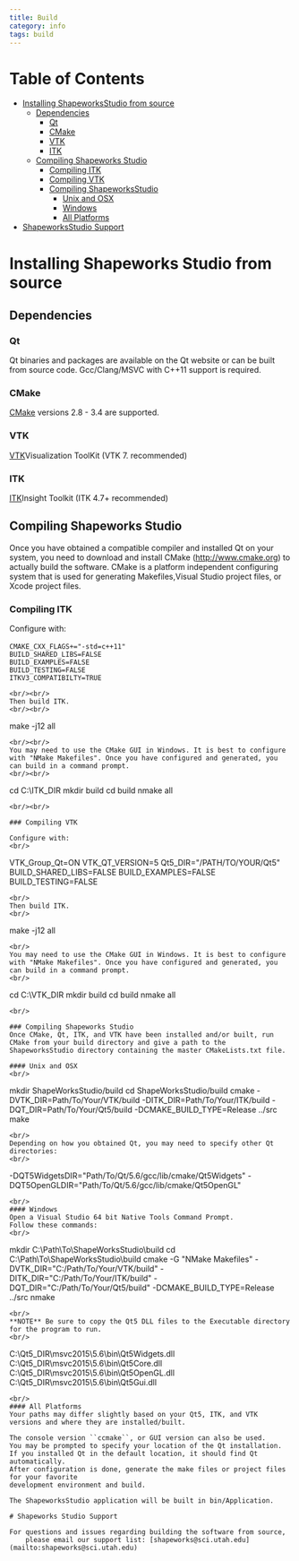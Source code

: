 ```yaml
---
title: Build
category: info
tags: build
---
```


Table of Contents
=================

* [Installing ShapeworksStudio from source](#installing-shapeworks-studio-from-source)
    * [Dependencies](#dependencies)
        * [Qt](#qt)
        * [CMake](#cmake)
        * [VTK](#vtk)
        * [ITK](#itk)
    * [Compiling Shapeworks Studio](#compiling-shapeworks-studio)
        * [Compiling ITK](#compiling-itk)
        * [Compiling VTK](#compiling-vtk)
        * [Compiling ShapeworksStudio](#compiling-shapeworks-studio-1)
            * [Unix and OSX](#unix-and-osx)
            * [Windows](#windows)
            * [All Platforms](#all-platforms)
* [ShapeworksStudio Support](#shapeworks-studio-support)

<!-- Created by [gh-md-toc](https://github.com/ekalinin/github-markdown-toc) -->

# Installing Shapeworks Studio from source

## Dependencies

### Qt

Qt binaries and packages are available on the Qt website or can be built 
from source code. Gcc/Clang/MSVC with C++11 support is required.

### CMake

[CMake](https://cmake.org/) versions 2.8 - 3.4 are supported.

### VTK

[VTK](http://www.vtk.org/)Visualization ToolKit (VTK 7. recommended) 

### ITK

[ITK](http://www.itk.org/)Insight Toolkit (ITK 4.7+ recommended) 


## Compiling Shapeworks Studio

Once you have obtained a compatible compiler and installed Qt on your system, you need to
download and install CMake (http://www.cmake.org) to actually build the software.
CMake is a platform independent configuring system that is used for generating Makefiles,Visual Studio project files, or Xcode project files.

### Compiling ITK

Configure with:
<br/><br/>
``` CMAKE_CXX_FLAGS+="-std=c++11" ``` <br/>
``` BUILD_SHARED_LIBS=FALSE ``` <br/>
``` BUILD_EXAMPLES=FALSE ``` <br/>
``` BUILD_TESTING=FALSE ``` <br/>
``` ITKV3_COMPATIBILTY=TRUE ``` <br/>
```
<br/><br/>
Then build ITK.
<br/><br/>
```
make -j12 all<br/>
```
<br/><br/>
You may need to use the CMake GUI in Windows. It is best to configure with "NMake Makefiles". Once you have configured and generated, you can build in a command prompt.
<br/><br/>
```
cd C:\ITK_DIR
mkdir build
cd build
nmake all
```
<br/><br/>

### Compiling VTK

Configure with:
<br/>
```
VTK_Group_Qt=ON
VTK_QT_VERSION=5
Qt5_DIR="/PATH/TO/YOUR/Qt5"
BUILD_SHARED_LIBS=FALSE
BUILD_EXAMPLES=FALSE
BUILD_TESTING=FALSE
```
<br/>
Then build ITK.
<br/>
```
make -j12 all
```
<br/>
You may need to use the CMake GUI in Windows. It is best to configure with "NMake Makefiles". Once you have configured and generated, you can build in a command prompt.
<br/>
```
cd C:\VTK_DIR
mkdir build
cd build
nmake all
```
<br/>

### Compiling Shapeworks Studio
Once CMake, Qt, ITK, and VTK have been installed and/or built, run CMake from your build directory and give a path to the ShapeworksStudio directory containing the master CMakeLists.txt file.

#### Unix and OSX
<br/>
```
mkdir ShapeWorksStudio/build
cd ShapeWorksStudio/build
cmake -DVTK_DIR=Path/To/Your/VTK/build -DITK_DIR=Path/To/Your/ITK/build -DQT_DIR=Path/To/Your/Qt5/build -DCMAKE_BUILD_TYPE=Release ../src
make
```
<br/>
Depending on how you obtained Qt, you may need to specify other Qt directories:
<br/>
```
-DQT5WidgetsDIR="Path/To/Qt/5.6/gcc/lib/cmake/Qt5Widgets"
-DQT5OpenGLDIR="Path/To/Qt/5.6/gcc/lib/cmake/Qt5OpenGL"
```
<br/>
#### Windows
Open a Visual Studio 64 bit Native Tools Command Prompt.
Follow these commands:
<br/>
```
mkdir C:\Path\To\ShapeWorksStudio\build
cd C:\Path\To\ShapeWorksStudio\build
cmake -G "NMake Makefiles" -DVTK_DIR="C:/Path/To/Your/VTK/build" -DITK_DIR="C:/Path/To/Your/ITK/build" -DQT_DIR="C:/Path/To/Your/Qt5/build" -DCMAKE_BUILD_TYPE=Release ../src
nmake
```
<br/>
**NOTE** Be sure to copy the Qt5 DLL files to the Executable directory for the program to run.
<br/>
```
C:\Qt5_DIR\msvc2015\5.6\bin\Qt5Widgets.dll
C:\Qt5_DIR\msvc2015\5.6\bin\Qt5Core.dll
C:\Qt5_DIR\msvc2015\5.6\bin\Qt5OpenGL.dll
C:\Qt5_DIR\msvc2015\5.6\bin\Qt5Gui.dll
```
<br/>
#### All Platforms
Your paths may differ slightly based on your Qt5, ITK, and VTK versions and where they are installed/built.

The console version ``ccmake``, or GUI version can also be used.
You may be prompted to specify your location of the Qt installation.
If you installed Qt in the default location, it should find Qt automatically.
After configuration is done, generate the make files or project files for your favorite
development environment and build.

The ShapeworksStudio application will be built in bin/Application.

# Shapeworks Studio Support

For questions and issues regarding building the software from source,
    please email our support list: [shapeworks@sci.utah.edu](mailto:shapeworks@sci.utah.edu)
